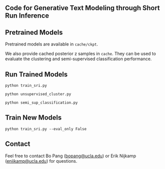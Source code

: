 ## Code for Generative Text Modeling through Short Run Inference


## Pretrained Models
Pretrained models are available in ```cache/ckpt```.

We also provide cached posterior z samples in ```cache```. They can be used to evaluate the clustering and semi-supervised classification performance.

## Run Trained Models
```
python train_sri.py

python unsupervised_cluster.py

python semi_sup_classification.py

```


## Train New Models
```
python train_sri.py --eval_only False
```

## Contact
Feel free to contact Bo Pang (bopang@ucla.edu) or Erik Nijkamp (enijkamp@ucla.edu) for questions.
